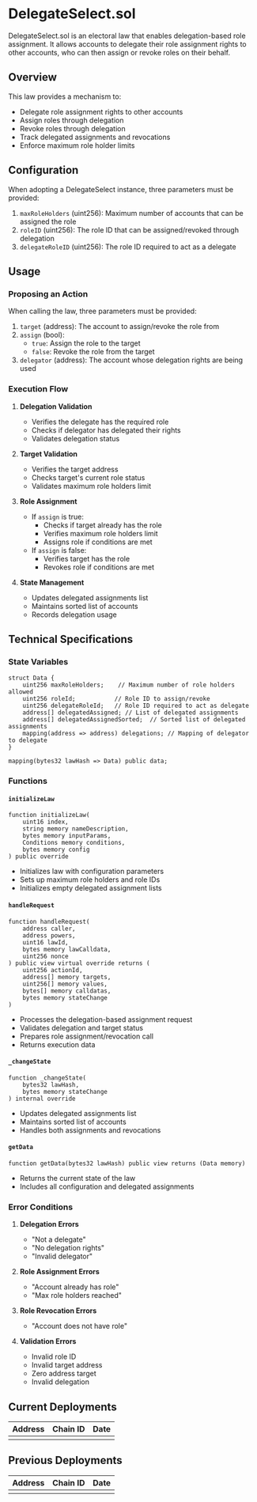 # DelegateSelect.sol

DelegateSelect.sol is an electoral law that enables delegation-based role assignment. It allows accounts to delegate their role assignment rights to other accounts, who can then assign or revoke roles on their behalf.

## Overview

This law provides a mechanism to:
- Delegate role assignment rights to other accounts
- Assign roles through delegation
- Revoke roles through delegation
- Track delegated assignments and revocations
- Enforce maximum role holder limits

## Configuration

When adopting a DelegateSelect instance, three parameters must be provided:

1. `maxRoleHolders` (uint256): Maximum number of accounts that can be assigned the role
2. `roleID` (uint256): The role ID that can be assigned/revoked through delegation
3. `delegateRoleID` (uint256): The role ID required to act as a delegate

## Usage

### Proposing an Action

When calling the law, three parameters must be provided:

1. `target` (address): The account to assign/revoke the role from
2. `assign` (bool): 
   - `true`: Assign the role to the target
   - `false`: Revoke the role from the target
3. `delegator` (address): The account whose delegation rights are being used

### Execution Flow

1. **Delegation Validation**
   - Verifies the delegate has the required role
   - Checks if delegator has delegated their rights
   - Validates delegation status

2. **Target Validation**
   - Verifies the target address
   - Checks target's current role status
   - Validates maximum role holders limit

3. **Role Assignment**
   - If `assign` is true:
     - Checks if target already has the role
     - Verifies maximum role holders limit
     - Assigns role if conditions are met
   - If `assign` is false:
     - Verifies target has the role
     - Revokes role if conditions are met

4. **State Management**
   - Updates delegated assignments list
   - Maintains sorted list of accounts
   - Records delegation usage

## Technical Specifications

### State Variables

```solidity
struct Data {
    uint256 maxRoleHolders;    // Maximum number of role holders allowed
    uint256 roleId;           // Role ID to assign/revoke
    uint256 delegateRoleId;   // Role ID required to act as delegate
    address[] delegatedAssigned; // List of delegated assignments
    address[] delegatedAssignedSorted;  // Sorted list of delegated assignments
    mapping(address => address) delegations; // Mapping of delegator to delegate
}

mapping(bytes32 lawHash => Data) public data;
```

### Functions

#### `initializeLaw`
```solidity
function initializeLaw(
    uint16 index,
    string memory nameDescription,
    bytes memory inputParams,
    Conditions memory conditions,
    bytes memory config
) public override
```
- Initializes law with configuration parameters
- Sets up maximum role holders and role IDs
- Initializes empty delegated assignment lists

#### `handleRequest`
```solidity
function handleRequest(
    address caller,
    address powers,
    uint16 lawId,
    bytes memory lawCalldata,
    uint256 nonce
) public view virtual override returns (
    uint256 actionId,
    address[] memory targets,
    uint256[] memory values,
    bytes[] memory calldatas,
    bytes memory stateChange
)
```
- Processes the delegation-based assignment request
- Validates delegation and target status
- Prepares role assignment/revocation call
- Returns execution data

#### `_changeState`
```solidity
function _changeState(
    bytes32 lawHash,
    bytes memory stateChange
) internal override
```
- Updates delegated assignments list
- Maintains sorted list of accounts
- Handles both assignments and revocations

#### `getData`
```solidity
function getData(bytes32 lawHash) public view returns (Data memory)
```
- Returns the current state of the law
- Includes all configuration and delegated assignments

### Error Conditions

1. **Delegation Errors**
   - "Not a delegate"
   - "No delegation rights"
   - "Invalid delegator"

2. **Role Assignment Errors**
   - "Account already has role"
   - "Max role holders reached"

3. **Role Revocation Errors**
   - "Account does not have role"

4. **Validation Errors**
   - Invalid role ID
   - Invalid target address
   - Zero address target
   - Invalid delegation

## Current Deployments

| Address | Chain ID | Date |
| ------- | -------- | ---- |
|         |          |      |

## Previous Deployments

| Address | Chain ID | Date |
| ------- | -------- | ---- |
|         |          |      |

